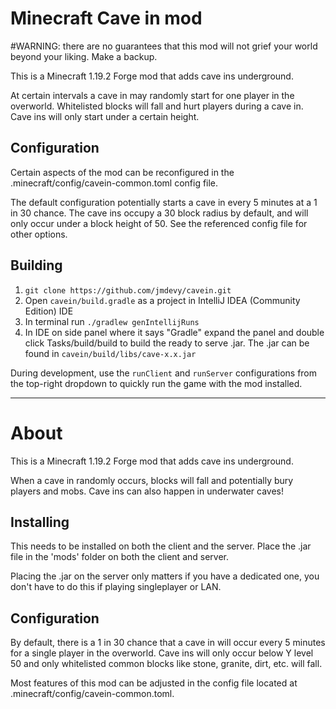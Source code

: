 # Minecraft Cave in mod
#WARNING: there are no guarantees that this mod will not grief your world beyond your liking. Make a backup.

This is a Minecraft 1.19.2 Forge mod that adds cave ins underground.

At certain intervals a cave in may randomly start for one player in the overworld. Whitelisted blocks will fall and hurt players during a cave in. Cave ins will only start under a certain height.

## Configuration

Certain aspects of the mod can be reconfigured in the .minecraft/config/cavein-common.toml config file.

The default configuration potentially starts a cave in every 5 minutes at a 1 in 30 chance. The cave ins occupy a 30 block radius by default, and will only occur under a block height of 50. See the referenced config file for other options.

## Building
1. `git clone https://github.com/jmdevy/cavein.git`
2. Open `cavein/build.gradle` as a project in IntelliJ IDEA (Community Edition) IDE
3. In terminal run `./gradlew genIntellijRuns`
4. In IDE on side panel where it says "Gradle" expand the panel and double click Tasks/build/build to build the ready to serve .jar. The .jar can be found in `cavein/build/libs/cave-x.x.jar`

During development, use the `runClient` and `runServer` configurations from the top-right dropdown to quickly run the game with the mod installed.

---

About
==================
This is a Minecraft 1.19.2 Forge mod that adds cave ins underground.

When a cave in randomly occurs, blocks will fall and potentially bury players and mobs. Cave ins can also happen in underwater caves!

Installing
----------------
This needs to be installed on both the client and the server. Place the .jar file in the 'mods' folder on both the client and server.

Placing the .jar on the server only matters if you have a dedicated one, you don't have to do this if playing singleplayer or LAN.

Configuration
----------------
By default, there is a 1 in 30 chance that a cave in will occur every 5 minutes for a single player in the overworld. Cave ins will only occur below Y level 50 and only whitelisted common blocks like stone, granite, dirt, etc. will fall.

Most features of this mod can be adjusted in the config file located at .minecraft/config/cavein-common.toml.
